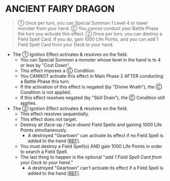 
# ANCIENT FAIRY DRAGON  
> ① Once per turn, you can Special Summon 1 Level 4 or lower monster from your hand. Ⓒ You cannot conduct your Battle Phase the turn you activate this effect. ② Once per turn, you can destroy a Field Spell Card. If you do, gain 1000 Life Points, and you can add 1 Field Spell Card from your Deck to your hand.

*   The ① Ignition Effect activates & resolves on the field.
    *   You can Special Summon a monster whose level in the hand is to 4 or less by "Cost Down".
    *   This effect imposes a Ⓒ Condition.
    *   You CANNOT activate this effect in Main Phase 2 AFTER conducting a Battle Phase this turn.
    *   If the activation of this effect is negated (by "Divine Wrath"), the Ⓒ Condition is not applied.
    *   If this effect resolves negated (by "Skill Drain"), the Ⓒ Condition still applies.
*   The ② Ignition Effect activates & resolves on the field.
    *   This effect resolves sequentially.
    *   This effect does not target.
    *   Destroy all (face-up / face-down) Field Spells and gaining 1000 Life Points simultaneously.
        *   A destroyed "Geartown" can activate its effect if no Field Spell is added to the hand \[[REF](https://www.pojo.biz/board/showpost.php?p=21983320&postcount=2)\].
    *   You must destroy a Field Spell(s) AND gain 1000 Life Points in order to search a Field Spell.
    *   The last thing to happen is the optional "_add 1 Field Spell Card from your Deck to your hand._"
        *   A destroyed "Geartown" can't activate its effect if a Field Spell is added to the hand \[[REF](https://www.pojo.biz/board/showpost.php?p=21983320&postcount=2)\].

  